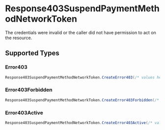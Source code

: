 # Response403SuspendPaymentMethodNetworkToken

The credentials were invalid or the caller did not have permission to act on the resource.


## Supported Types

### Error403

```csharp
Response403SuspendPaymentMethodNetworkToken.CreateError403(/* values here */);
```

### Error403Forbidden

```csharp
Response403SuspendPaymentMethodNetworkToken.CreateError403Forbidden(/* values here */);
```

### Error403Active

```csharp
Response403SuspendPaymentMethodNetworkToken.CreateError403Active(/* values here */);
```
